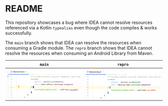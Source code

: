 # README

This repository showcases a bug where IDEA cannot resolve resources referenced via a
Kotlin `typealias` even though the code compiles & works successfully.

The `main` branch shows that IDEA can resolve the resources when consuming a Gradle module.
The `repro` branch shows that IDEA cannot resolve the resources when consuming an Android Library
from Maven.

| `main`                              | `repro`                               |
|-------------------------------------|---------------------------------------|
| ![Main Screenshot](assets/main.png) | ![Repro Screenshot](assets/repro.png) |

